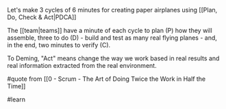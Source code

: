 Let's make 3 cycles of 6 minutes for creating paper airplanes using [[Plan, Do, Check & Act|PDCA]]

The [[team|teams]] have a minute of each cycle to plan (P) how they will assemble, three to do (D) - build and test as many real flying planes - and, in the end, two minutes to verify (C).

To Deming, "Act" means change the way we work based in real results and real information extracted from the real environment.

#quote from [[0 - Scrum - The Art of Doing Twice the Work in Half the Time]] 

#learn 